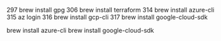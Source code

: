   297  brew install gpg
  306  brew install terraform
  314  brew install azure-cli
  315  az login
  316  brew install gcp-cli
  317  brew install google-cloud-sdk


brew install azure-cli
brew install google-cloud-sdk